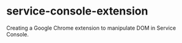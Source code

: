# service-console-extension
Creating a Google Chrome extension to manipulate DOM in Service Console.
